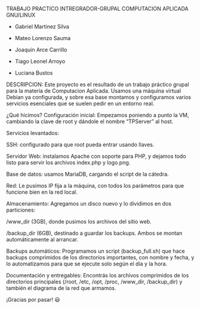 TRABAJO PRACTICO INTREGRADOR-GRUPAL
COMPUTACION APLICADA
GNU/LINUX

- Gabriel Martinez Silva

- Mateo Lorenzo Sauma

- Joaquin Arce Carrillo

- Tiago Leonel Arroyo

- Luciana Bustos

DESCRIPCION:
Este proyecto es el resultado de un trabajo práctico grupal para la materia de Computacion Aplicada. Usamos una máquina virtual Debian ya configurada, y sobre esa base montamos y configuramos varios servicios esenciales que se suelen pedir en un entorno real.

¿Qué hicimos?
Configuración inicial:
Empezamos poniendo a punto la VM, cambiando la clave de root y dándole el nombre “TPServer” al host.

Servicios levantados:

SSH: configurado para que root pueda entrar usando llaves.

Servidor Web: instalamos Apache con soporte para PHP, y dejamos todo listo para servir los archivos index.php y logo.png.

Base de datos: usamos MariaDB, cargando el script de la cátedra.

Red:
Le pusimos IP fija a la máquina, con todos los parámetros para que funcione bien en la red local.

Almacenamiento:
Agregamos un disco nuevo y lo dividimos en dos particiones:

/www_dir (3GB), donde pusimos los archivos del sitio web.

/backup_dir (6GB), destinado a guardar los backups.
Ambos se montan automáticamente al arrancar.

Backups automáticos:
Programamos un script (backup_full.sh) que hace backups comprimidos de los directorios importantes, con nombre y fecha, y lo automatizamos para que se ejecute solo según el día y la hora.

Documentación y entregables:
Encontrás los archivos comprimidos de los directorios principales (/root, /etc, /opt, /proc, /www_dir, /backup_dir) y también el diagrama de la red que armamos.



¡Gracias por pasar! 😃

